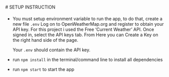 # SETUP INSTRUCTION

- You must setup environment variable to run the app, to do that, create a new file `.env`
    Log on to OpenWeatherMap.org and register to obtain your API key. For this project i used the Free ‘Current Weather’ API. Once signed in, select the API keys tab. From Here you can Create a Key on the right hand side of the page.
    
    Your `.env` should contain the API key.

- run `npm install` in the terminal/command line to install all dependencies

- run `npm start` to start the app
